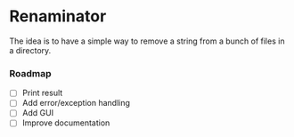 # Renaminator

The idea is to have a simple way to remove a string from a bunch of files in a directory.

### Roadmap 
- [ ] Print result
- [ ] Add error/exception handling
- [ ] Add GUI
- [ ] Improve documentation
